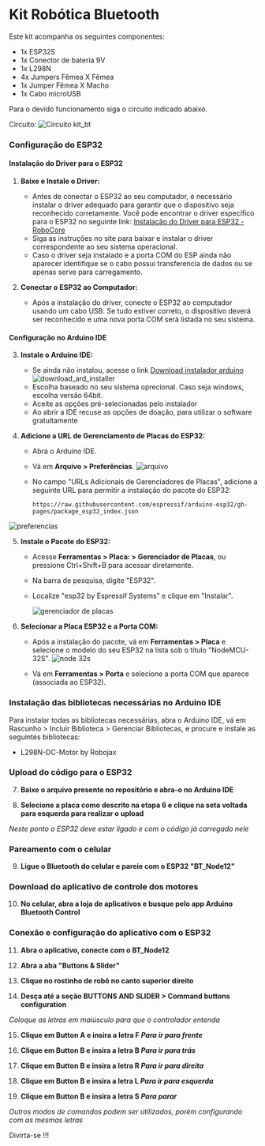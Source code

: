 # Kit Robótica Bluetooth

Este kit acompanha os seguintes componentes:
- 1x ESP32S
- 1x Conector de bateria 9V
- 1x L298N
- 4x Jumpers Fêmea X Fêmea
- 1x Jumper Fêmea X Macho
- 1x Cabo microUSB
  
Para o devido funcionamento siga o circuito indicado abaixo.

Circuito:
![Circuito kit_bt](https://github.com/user-attachments/assets/e581a6c2-ff92-47bf-b90a-26fdebba327b)

### Configuração do ESP32

#### Instalação do Driver para o ESP32

1. **Baixe e Instale o Driver:**

    - Antes de conectar o ESP32 ao seu computador, é necessário instalar o driver adequado para garantir que o dispositivo seja reconhecido corretamente. Você pode encontrar o driver específico para o ESP32 no seguinte link: [Instalação do Driver para ESP32 - RoboCore](https://www.robocore.net/tutoriais/instalando-driver-do-nodemcu)
    - Siga as instruções no site para baixar e instalar o driver correspondente ao seu sistema operacional.
    - Caso o driver seja instalado e a porta COM do ESP ainda não aparecer identifique se o cabo possui transferencia de dados ou se apenas serve para carregamento.
      
2. **Conectar o ESP32 ao Computador:**

    - Após a instalação do driver, conecte o ESP32 ao computador usando um cabo USB. Se tudo estiver correto, o dispositivo deverá ser reconhecido e uma nova porta COM será listada no seu sistema.

#### Configuração no Arduino IDE

3. **Instale o Arduino IDE:**

    - Se ainda não instalou, acesse o link [Download instalador arduino](https://www.arduino.cc/en/software)
       ![download_ard_installer](https://github.com/user-attachments/assets/7ca06d14-c575-41a3-bce6-e7283615bfca)
    - Escolha baseado no seu sistema oprecional. Caso seja windows, escolha versão 64bit.
    - Aceite as opções pré-selecionadas pelo instalador
    - Ao abrir a IDE recuse as opções de doação, para utilizar o software gratuitamente


4. **Adicione a URL de Gerenciamento de Placas do ESP32:**

    - Abra o Arduino IDE.
    - Vá em **Arquivo > Preferências**.
      ![arquivo](https://github.com/user-attachments/assets/547ab0b0-bf77-44ce-9d68-00aac5fdec25)
      
    - No campo "URLs Adicionais de Gerenciadores de Placas", adicione a seguinte URL para permitir a instalação do pacote do ESP32:

		```
	  https://raw.githubusercontent.com/espressif/arduino-esp32/gh-pages/package_esp32_index.json
		```
![preferencias](https://github.com/user-attachments/assets/ad0d9e9f-63a4-4139-88c5-40f52a4cd349)


    

5. **Instale o Pacote do ESP32:**

   - Acesse **Ferramentas > Placa: > Gerenciador de Placas**, ou pressione Ctrl+Shift+B para acessar diretamente.
    - Na barra de pesquisa, digite "ESP32".
    - Localize "esp32 by Espressif Systems" e clique em "Instalar".
      
		![gerenciador de placas](https://github.com/user-attachments/assets/0c3754df-67b4-447d-a1b2-0662be80621b)

6. **Selecionar a Placa ESP32 e a Porta COM:**

    - Após a instalação do pacote, vá em **Ferramentas > Placa** e selecione o modelo do seu ESP32 na lista sob o título "NodeMCU-32S".
	![node 32s](https://github.com/user-attachments/assets/2bcf4f41-1795-4cfc-b833-11c3b75c60fe)

    - Vá em **Ferramentas > Porta** e selecione a porta COM que aparece (associada ao ESP32).

### Instalação das bibliotecas necessárias no Arduino IDE

Para instalar todas as bibliotecas necessárias, abra o Arduino IDE, vá em Rascunho > Incluir Biblioteca > Gerenciar Bibliotecas, e procure e instale as seguintes bibliotecas:

- L298N-DC-Motor by Robojax


### Upload do código para o ESP32

7. **Baixe o arquivo presente no repositório e abra-o no Arduino IDE**

8. **Selecione a placa como descrito na etapa 6 e clique na seta voltada para esquerda para realizar o upload**

*Neste ponto o ESP32 deve estar ligado e com o código já carregado nele*

### Pareamento com o celular

9. **Ligue o Bluetooth do celular e pareie com o ESP32 "BT_Node12"**

### Download do aplicativo de controle dos motores

10. **No celular, abra a loja de aplicativos e busque pelo app Arduino Bluetooth Control**

### Conexão e configuração do aplicativo com o ESP32

11. **Abra o aplicativo, conecte com o BT_Node12**

12. **Abra a aba "Buttons & Slider"**

13. **Clique no rostinho de robô no canto superior direito**

14. **Desça até a seção BUTTONS AND SLIDER > Command buttons configuration**

*Coloque as letras em maiúsculo para que o controlador entenda*

15. **Clique em Button A e insira a letra F *Para ir para frente*** 

16. **Clique em Button B e insira a letra B *Para ir para trás***

17. **Clique em Button B e insira a letra R *Para ir para direita***

18. **Clique em Button B e insira a letra L *Para ir para esquerda***

19. **Clique em Button B e insira a letra S *Para parar***

*Outros modos de comandos podem ser utilizados, porém configurando com as mesmas letras*

Divirta-se !!!
